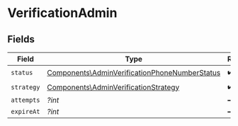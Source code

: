 # VerificationAdmin


## Fields

| Field                                                                                                          | Type                                                                                                           | Required                                                                                                       | Description                                                                                                    |
| -------------------------------------------------------------------------------------------------------------- | -------------------------------------------------------------------------------------------------------------- | -------------------------------------------------------------------------------------------------------------- | -------------------------------------------------------------------------------------------------------------- |
| `status`                                                                                                       | [Components\AdminVerificationPhoneNumberStatus](../../Models/Components/AdminVerificationPhoneNumberStatus.md) | :heavy_check_mark:                                                                                             | N/A                                                                                                            |
| `strategy`                                                                                                     | [Components\AdminVerificationStrategy](../../Models/Components/AdminVerificationStrategy.md)                   | :heavy_check_mark:                                                                                             | N/A                                                                                                            |
| `attempts`                                                                                                     | *?int*                                                                                                         | :heavy_minus_sign:                                                                                             | N/A                                                                                                            |
| `expireAt`                                                                                                     | *?int*                                                                                                         | :heavy_minus_sign:                                                                                             | N/A                                                                                                            |